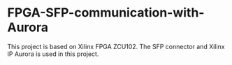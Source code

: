 # FPGA-SFP-communication-with-Aurora
This project is based on Xilinx FPGA ZCU102.
The SFP connector and Xilinx IP Aurora is used in this project.
